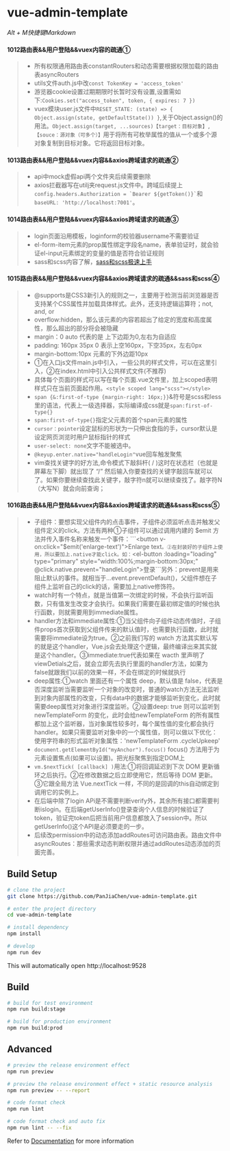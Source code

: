 # vue-admin-template
*Alt + M快捷键Markdown*

#### 1012路由表&&用户登陆&&vuex内容的疏通①
>- 所有权限通用路由表constantRouters和动态需要根据权限加载的路由表asyncRouters
>- utils文件auth.js中改```const TokenKey = 'access_token'```
>- 游览器cookie设置过期期限时长暂时没有设置,设置需如下:```Cookies.set("access_token", token, { expires: 7 })```
>- vuex模块user.js文件中```RESET_STATE: (state) => { Object.assign(state, getDefaultState()) }```,关于Object.assign()的用法。```Object.assign(target, ...sources)【target：目标对象】,【souce：源对象（可多个）】```用于将所有可枚举属性的值从一个或多个源对象复制到目标对象。它将返回目标对象。

#### 1013路由表&&用户登陆&&vuex内容&&axios跨域请求的疏通②
>- api中mock虚假api两个文件夹后续需要删除
>- axios拦截器写在utilj夹request.js文件中。跨域后续提上``` config.headers.Authorization = `Bearer ${getToken()}` ```和```baseURL: 'http://localhost:7001'```。

#### 1014路由表&&用户登陆&&vuex内容&&axios跨域请求的疏通③
>- login页面沿用模板，loginform的校验器username不需要验证
>- el-form-item元素的prop属性绑定字段名name，表单验证时，就会验证el-input元素绑定的变量的值是否符合验证规则
>- sass和scss内容了解，[sass和scss极速上手](https://www.jianshu.com/p/bd1a152f3ca1)

#### 1015路由表&&用户登陆&&vuex内容&&axios跨域请求的疏通&&sass和scss④
>- @supports是CSS3新引入的规则之一，主要用于检测当前浏览器是否支持某个CSS属性并加载具体样式。此外，还支持逻辑运算符；not, and, or
>- overflow:hidden，那么该元素的内容若超出了给定的宽度和高度属性，那么超出的部分将会被隐藏
>- margin：0 auto 代表的是 上下边距为0,左右为自适应
>- padding: 160px 35px 0  表示上空160px，下空35px，左右0px
>- margin-bottom:10px 元素的下外边距10px
>- ①在入口js文件main.js中引入，一些公共的样式文件，可以在这里引入，②在index.html中引入公共样式文件(不推荐)
>- 具体每个页面的样式可以写在每个页面.vue文件里，加上scoped表明样式只在当前页面起作用。```<style scoped lang="scss"></style>```
>- ```span {&:first-of-type {margin-right: 16px;}}```&符号是scss和less里的语法，代表上一级选择器，实际编译成css就是```span:first-of-type{}```
>- ```span:first-of-type{}```指定父元素的首个span元素的属性
>- ```cursor：pointer```设定鼠标的形状为一只伸出食指的手，cursor默认是设定网页浏览时用户鼠标指针的样式
>- ```user-select: none```文字不能被选中。
>- ```@keyup.enter.native="handleLogin"```vue回车触发聚焦
>- vim查找关键字的好方法,命令模式下敲斜杆( / )这时在状态栏（也就是屏幕左下脚）就出现了 “/” 然后输入你要查找的关键字敲回车就可以了。如果你要继续查找此关键字，敲字符n就可以继续查找了。敲字符N（大写N）就会向前查询；

#### 1016路由表&&用户登陆&&vuex内容&&axios跨域请求的疏通&&sass和scss⑤
>- 子组件：要想实现父组件内的点击事件，子组件必须监听点击并触发父组件定义的click。方法有两种①子组件可以通过调用内建的 $emit 方法并传入事件名称来触发一个事件：```<button v-on:click="$emit('enlarge-text')">Enlarge text</button>```。②在封装好的子组件上使用，所以要加上.native才能click。如：```<el-button :loading="loading" type="primary" style="width:100%;margin-bottom:30px;" @click.native.prevent="handleLogin">登录</el-button>```另外：prevent是用来阻止默认的事件。就相当于…event.preventDefault()，父组件想在子组件上监听自己的click的话，需要加上native修饰符。
>- watch时有一个特点，就是当值第一次绑定的时候，不会执行监听函数，只有值发生改变才会执行。如果我们需要在最初绑定值的时候也执行函数，则就需要用到immediate属性。
>- handler方法和immediate属性:①当父组件向子组件动态传值时，子组件props首次获取到父组件传来的默认值时，也需要执行函数，此时就需要将immediate设为true。②之前我们写的 watch 方法其实默认写的就是这个handler，Vue.js会去处理这个逻辑，最终编译出来其实就是这个handler。③immediate:true代表如果在 wacth 里声明了 viewDetials之后，就会立即先去执行里面的handler方法，如果为 false就跟我们以前的效果一样，不会在绑定的时候就执行
>- deep属性:①watch 里面还有一个属性 deep，默认值是 false，代表是否深度监听当需要监听一个对象的改变时，普通的watch方法无法监听到对象内部属性的改变，只有data中的数据才能够监听到变化，此时就需要deep属性对对象进行深度监听。②设置deep: true 则可以监听到newTemplateForm 的变化，此时会给newTemplateForm 的所有属性都加上这个监听器，当对象属性较多时，每个属性值的变化都会执行handler。如果只需要监听对象中的一个属性值，则可以做以下优化：使用字符串的形式监听对象属性：'newTemplateForm .cycleUpkeep'
>- ```document.getElementById("myAnchor").focus()``` focus() 方法用于为元素设置焦点(如果可以设置)。把光标聚焦到指定DOM上
>- ```vm.$nextTick( [callback] )```用法:①将回调延迟到下次 DOM 更新循环之后执行。②在修改数据之后立即使用它，然后等待 DOM 更新。③它跟全局方法 Vue.nextTick 一样，不同的是回调的this自动绑定到调用它的实例上。
>- 在后端中除了login APi是不需要判断verify外，其余所有接口都需要判断islogin。在后端getUserInfo()登录查询个人信息的时候验证了token，验证完token后把当前用户信息都放入了session中。所以getUserInfo()这个API是必须要走的一步。
>- 后续改permission中的动态添加addRoutes可访问路由表。路由文件中asyncRoutes：那些需求动态判断权限并通过addRoutes动态添加的页面完善。


## Build Setup

```bash
# clone the project
git clone https://github.com/PanJiaChen/vue-admin-template.git

# enter the project directory
cd vue-admin-template

# install dependency
npm install

# develop
npm run dev
```

This will automatically open http://localhost:9528

## Build

```bash
# build for test environment
npm run build:stage

# build for production environment
npm run build:prod
```

## Advanced

```bash
# preview the release environment effect
npm run preview

# preview the release environment effect + static resource analysis
npm run preview -- --report

# code format check
npm run lint

# code format check and auto fix
npm run lint -- --fix
```

Refer to [Documentation](https://panjiachen.github.io/vue-element-admin-site/guide/essentials/deploy.html) for more information
